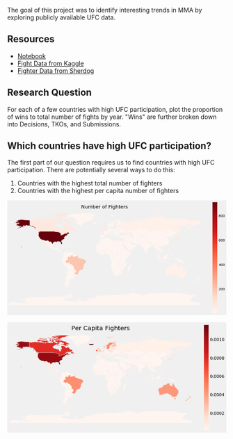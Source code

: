 The goal of this project was to identify interesting trends in MMA by exploring publicly available UFC data.

## Resources
* [Notebook](https://github.com/ekoly/DS-Unit-1-Build/blob/master/ipynb/explore_data.ipynb)
* [Fight Data from Kaggle](https://www.kaggle.com/rajeevw/ufcdata)
* [Fighter Data from Sherdog](https://docs.google.com/spreadsheets/d/1z3QX0uWXv-XHX2Nfuj6zZHrfEeXI3A9CKWkrGaBzB8s/edit#gid=0)

## Research Question
For each of a few countries with high UFC participation, plot the proportion of wins to total number of fights by year. "Wins" are further broken down into Decisions, TKOs, and Submissions.

## Which countries have high UFC participation?

The first part of our question requires us to find countries with high UFC participation. There are potentially several ways to do this:

1. Countries with the highest total number of fighters
2. Countries with the highest per capita number of fighters

![fighters-by-country](https://github.com/ekoly/DS-Unit-1-Build/blob/master/img/num-fighters-choropleth.png?raw=true)

![per-capita](https://github.com/ekoly/DS-Unit-1-Build/blob/master/img/per-capita-fighters-choropleth.png?raw=true)

